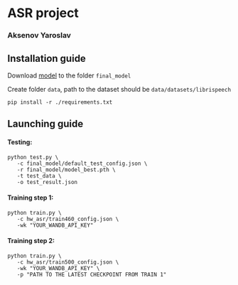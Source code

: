 # ASR project
### Aksenov Yaroslav

## Installation guide

Download [model](https://disk.yandex.ru/d/KG1T9gH7GKDrxg) to the folder ```final_model```

Create folder ```data```, path to the dataset should be ```data/datasets/librispeech```

```shell
pip install -r ./requirements.txt
```

## Launching guide

#### Testing:
   ```shell
   python test.py \
      -c final_model/default_test_config.json \
      -r final_model/model_best.pth \
      -t test_data \
      -o test_result.json
   ```

#### Training step 1:
   ```shell
   python train.py \
      -c hw_asr/train460_config.json \
      -wk "YOUR_WANDB_API_KEY"
   ```

#### Training step 2:
   ```shell
   python train.py \
      -c hw_asr/train500_config.json \
      -wk "YOUR_WANDB_API_KEY" \
      -p "PATH TO THE LATEST CHECKPOINT FROM TRAIN 1"
   ```
